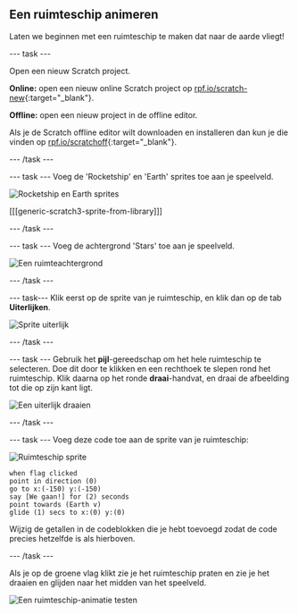 ## Een ruimteschip animeren

Laten we beginnen met een ruimteschip te maken dat naar de aarde vliegt!

--- task ---

Open een nieuw Scratch project.

**Online:** open een nieuw online Scratch project op [rpf.io/scratch-new](https://rpf.io/scratchon){:target="_blank"}.

**Offline:** open een nieuw project in de offline editor.

Als je de Scratch offline editor wilt downloaden en installeren dan kun je die vinden op [rpf.io/scratchoff](https://rpf.io/scratchoff){:target="_blank"}.

--- /task ---

--- task --- Voeg de 'Rocketship' en 'Earth' sprites toe aan je speelveld.

![Rocketship en Earth sprites](images/space-sprites.png)

[[[generic-scratch3-sprite-from-library]]]

--- /task ---

--- task --- Voeg de achtergrond 'Stars' toe aan je speelveld.

![Een ruimteachtergrond](images/space-backdrop.png)

--- /task ---

--- task--- Klik eerst op de sprite van je ruimteschip, en klik dan op de tab **Uiterlijken**.

![Sprite uiterlijk](images/space-costume.png)

--- /task ---

--- task --- Gebruik het **pijl**-gereedschap om het hele ruimteschip te selecteren. Doe dit door te klikken en een rechthoek te slepen rond het ruimteschip. Klik daarna op het ronde **draai**-handvat, en draai de afbeelding tot die op zijn kant ligt.

![Een uiterlijk draaien](images/space-rotate.png)

--- /task ---

--- task --- Voeg deze code toe aan de sprite van je ruimteschip:

![Ruimteschip sprite](images/sprite-spaceship.png)

```blocks3
when flag clicked
point in direction (0)
go to x:(-150) y:(-150)
say [We gaan!] for (2) seconds
point towards (Earth v)
glide (1) secs to x:(0) y:(0)
```

Wijzig de getallen in de codeblokken die je hebt toevoegd zodat de code precies hetzelfde is als hierboven.

--- /task ---

Als je op de groene vlag klikt zie je het ruimteschip praten en zie je het draaien en glijden naar het midden van het speelveld.

![Een ruimteschip-animatie testen](images/space-animate-stage.png)
